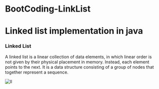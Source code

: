 # BootCoding-LinkList

# Linked list implementation in java
### Linked List

A linked list is a linear collection of data elements, in which linear order is not given by their physical placement in memory. Instead, each element points to the next. It is a data structure consisting of a group of nodes that together represent a sequence.

![ll](https://user-images.githubusercontent.com/83603148/206366230-8b50c780-505c-41b2-8a41-f0e79ebccf7b.png)
